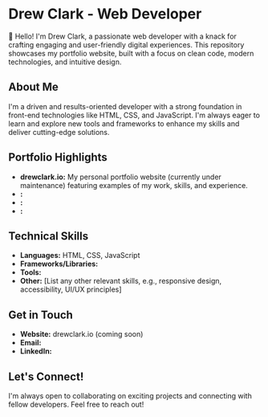 # Drew Clark - Web Developer

👋 Hello! I'm Drew Clark, a passionate web developer with a knack for crafting engaging and user-friendly digital experiences. This repository showcases my portfolio website, built with a focus on clean code, modern technologies, and intuitive design.

## About Me

I'm a driven and results-oriented developer with a strong foundation in front-end technologies like HTML, CSS, and JavaScript. I'm always eager to learn and explore new tools and frameworks to enhance my skills and deliver cutting-edge solutions.

## Portfolio Highlights

* **drewclark.io:** My personal portfolio website (currently under maintenance) featuring examples of my work, skills, and experience.
* **:**
* **:**
* **:**

## Technical Skills

* **Languages:** HTML, CSS, JavaScript
* **Frameworks/Libraries:**
* **Tools:**
* **Other:** [List any other relevant skills, e.g., responsive design, accessibility, UI/UX principles]

## Get in Touch

* **Website:** drewclark.io (coming soon)
* **Email:**
* **LinkedIn:**

## Let's Connect!

I'm always open to collaborating on exciting projects and connecting with fellow developers. Feel free to reach out!